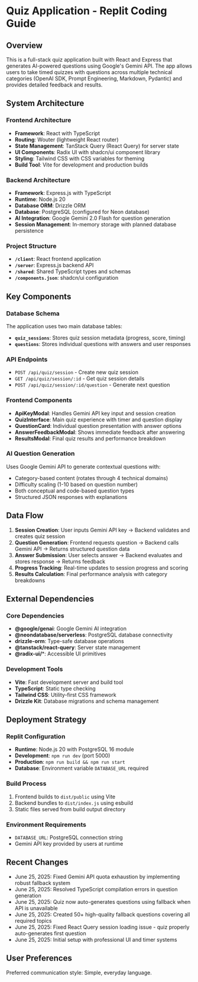 # Quiz Application - Replit Coding Guide

## Overview

This is a full-stack quiz application built with React and Express that generates AI-powered questions using Google's Gemini API. The app allows users to take timed quizzes with questions across multiple technical categories (OpenAI SDK, Prompt Engineering, Markdown, Pydantic) and provides detailed feedback and results.

## System Architecture

### Frontend Architecture
- **Framework**: React with TypeScript
- **Routing**: Wouter (lightweight React router)
- **State Management**: TanStack Query (React Query) for server state
- **UI Components**: Radix UI with shadcn/ui component library
- **Styling**: Tailwind CSS with CSS variables for theming
- **Build Tool**: Vite for development and production builds

### Backend Architecture
- **Framework**: Express.js with TypeScript
- **Runtime**: Node.js 20
- **Database ORM**: Drizzle ORM
- **Database**: PostgreSQL (configured for Neon database)
- **AI Integration**: Google Gemini 2.0 Flash for question generation
- **Session Management**: In-memory storage with planned database persistence

### Project Structure
- **`/client`**: React frontend application
- **`/server`**: Express.js backend API
- **`/shared`**: Shared TypeScript types and schemas
- **`/components.json`**: shadcn/ui configuration

## Key Components

### Database Schema
The application uses two main database tables:
- **`quiz_sessions`**: Stores quiz session metadata (progress, score, timing)
- **`questions`**: Stores individual questions with answers and user responses

### API Endpoints
- `POST /api/quiz/session` - Create new quiz session
- `GET /api/quiz/session/:id` - Get quiz session details
- `POST /api/quiz/session/:id/question` - Generate next question

### Frontend Components
- **ApiKeyModal**: Handles Gemini API key input and session creation
- **QuizInterface**: Main quiz experience with timer and question display
- **QuestionCard**: Individual question presentation with answer options
- **AnswerFeedbackModal**: Shows immediate feedback after answering
- **ResultsModal**: Final quiz results and performance breakdown

### AI Question Generation
Uses Google Gemini API to generate contextual questions with:
- Category-based content (rotates through 4 technical domains)
- Difficulty scaling (1-10 based on question number)
- Both conceptual and code-based question types
- Structured JSON responses with explanations

## Data Flow

1. **Session Creation**: User inputs Gemini API key → Backend validates and creates quiz session
2. **Question Generation**: Frontend requests question → Backend calls Gemini API → Returns structured question data
3. **Answer Submission**: User selects answer → Backend evaluates and stores response → Returns feedback
4. **Progress Tracking**: Real-time updates to session progress and scoring
5. **Results Calculation**: Final performance analysis with category breakdowns

## External Dependencies

### Core Dependencies
- **@google/genai**: Google Gemini AI integration
- **@neondatabase/serverless**: PostgreSQL database connectivity
- **drizzle-orm**: Type-safe database operations
- **@tanstack/react-query**: Server state management
- **@radix-ui/***: Accessible UI primitives

### Development Tools
- **Vite**: Fast development server and build tool
- **TypeScript**: Static type checking
- **Tailwind CSS**: Utility-first CSS framework
- **Drizzle Kit**: Database migrations and schema management

## Deployment Strategy

### Replit Configuration
- **Runtime**: Node.js 20 with PostgreSQL 16 module
- **Development**: `npm run dev` (port 5000)
- **Production**: `npm run build && npm run start`
- **Database**: Environment variable `DATABASE_URL` required

### Build Process
1. Frontend builds to `dist/public` using Vite
2. Backend bundles to `dist/index.js` using esbuild
3. Static files served from build output directory

### Environment Requirements
- `DATABASE_URL`: PostgreSQL connection string
- Gemini API key provided by users at runtime

## Recent Changes
- June 25, 2025: Fixed Gemini API quota exhaustion by implementing robust fallback system
- June 25, 2025: Resolved TypeScript compilation errors in question generation
- June 25, 2025: Quiz now auto-generates questions using fallback when API is unavailable
- June 25, 2025: Created 50+ high-quality fallback questions covering all required topics
- June 25, 2025: Fixed React Query session loading issue - quiz properly auto-generates first question
- June 25, 2025: Initial setup with professional UI and timer systems

## User Preferences

Preferred communication style: Simple, everyday language.
